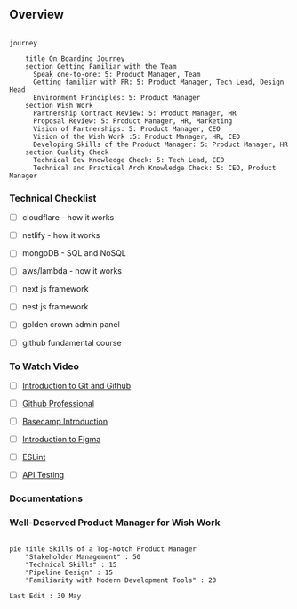 ## Overview


```mermaid

journey

    title On Boarding Journey
    section Getting Familiar with the Team
      Speak one-to-one: 5: Product Manager, Team
      Getting familiar with PR: 5: Product Manager, Tech Lead, Design Head
      Environment Principles: 5: Product Manager
    section Wish Work
      Partnership Contract Review: 5: Product Manager, HR
      Proposal Review: 5: Product Manager, HR, Marketing
      Vision of Partnerships: 5: Product Manager, CEO
      Vision of the Wish Work :5: Product Manager, HR, CEO
      Developing Skills of the Product Manager: 5: Product Manager, HR
    section Quality Check
      Technical Dev Knowledge Check: 5: Tech Lead, CEO
      Technical and Practical Arch Knowledge Check: 5: CEO, Product Manager

```

### Technical Checklist

- [ ] cloudflare - how it works
- [ ] netlify - how it works
- [ ] mongoDB - SQL and NoSQL
- [ ] aws/lambda - how it works
- [ ] next js framework
- [ ] nest js framework
- [ ] golden crown admin panel
- [ ] github fundamental course 


### To Watch Video

 - [ ] [Introduction to Git and Github](https://youtu.be/ulQA5tjJark)
 - [ ] [Github Professional](https://youtu.be/Uszj_k0DGsg)
 - [ ] [Basecamp Introduction](https://youtu.be/rY9z7Bfimr4)
 - [ ] [Introduction to Figma](https://youtu.be/o1nCmiW6auE)
 - [ ] [ESLint](https://www.youtube.com/watch?v=ZuDIXV94Z1w)
 - [ ] [API Testing](https://youtu.be/VywxIQ2ZXw4)


### Documentations


### Well-Deserved Product Manager for Wish Work

```mermaid

pie title Skills of a Top-Notch Product Manager
    "Stakeholder Management" : 50
    "Technical Skills" : 15
    "Pipeline Design" : 15
    "Familiarity with Modern Development Tools" : 20
```

`Last Edit : 30 May` 
